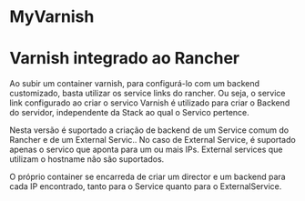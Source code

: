 # MyVarnish

Varnish integrado ao Rancher
============================

Ao subir um container varnish, para configurá-lo com um backend customizado, basta utilizar os
service links do rancher. Ou seja, o service link configurado ao criar o servico Varnish é utilizado para criar o Backend do servidor, independente da Stack ao qual o Servico pertence.

Nesta versão é suportado a criação de backend de um Service comum do Rancher e de um External Servic..
No caso de External Service, é suportado apenas o servico que aponta para um ou mais IPs. External services que utilizam o hostname não são suportados.

O próprio container se encarreda de criar um director e um backend para cada IP encontrado, tanto para o Service quanto para o ExternalService.


